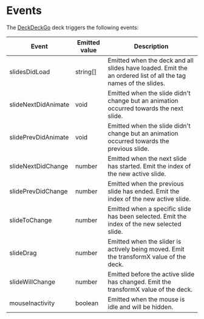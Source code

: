 # Events

The [DeckDeckGo] deck triggers the following events:

| Event                     | Emitted value | Description |
| -------------------------- |-----------------|-----------------|
| slidesDidLoad | string[] | Emitted when the deck and all slides have loaded. Emit the an ordered list of all the tag names of the slides. |
| slideNextDidAnimate | void | Emitted when the slide didn't change but an animation occurred towards the next slide. |
| slidePrevDidAnimate | void | Emitted when the slide didn't change but an animation occurred towards the previous slide. |
| slideNextDidChange | number | Emitted when the next slide has started. Emit the index of the new active slide. |
| slidePrevDidChange | number | Emitted when the previous slide has ended. Emit the index of the new active slide. |
| slideToChange | number | Emitted when a specific slide has been selected. Emit the index of the new selected slide. |
| slideDrag | number | Emitted when the slider is actively being moved. Emit the transformX value of the deck. |
| slideWillChange | number | Emitted before the active slide has changed. Emit the transformX value of the deck. |
| mouseInactivity | boolean | Emitted when the mouse is idle and will be hidden. |

[DeckDeckGo]: https://deckdeckgo.com
